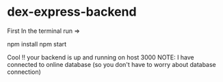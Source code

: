 # dex-express-backend

First In the terminal run =>

npm install
npm start

Cool !! your backend is up and running on host 3000
NOTE: I have connected to online database (so you don't have to worry about database connection)
